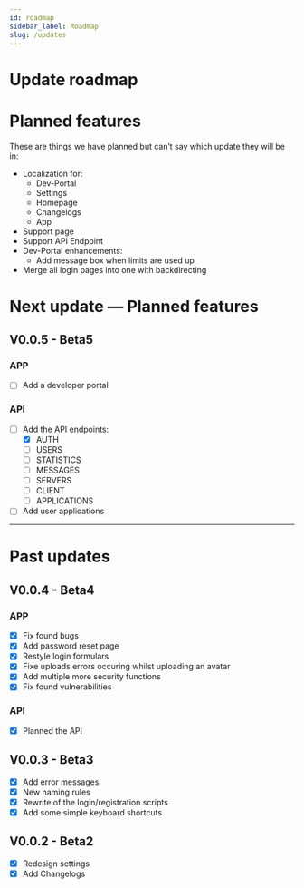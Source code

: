 ```yaml
---
id: roadmap
sidebar_label: Roadmap
slug: /updates
---
```



# Update roadmap

# Planned features

These are things we have planned but can’t say which update they will be in:

- Localization for:
    - Dev-Portal
    - Settings
    - Homepage
    - Changelogs
    - App
- Support page
- Support API Endpoint
- Dev-Portal enhancements:
    - Add message box when limits are used up
- Merge all login pages into one with backdirecting

# Next update — Planned features

## V0.0.5 - Beta5

### APP

- [ ]  Add a developer portal

### API

- [ ]  Add the API endpoints:
    - [x]  AUTH
    - [ ]  USERS
    - [ ]  STATISTICS
    - [ ]  MESSAGES
    - [ ]  SERVERS
    - [ ]  CLIENT
    - [ ]  APPLICATIONS
- [ ]  Add user applications

---

# Past updates

## V0.0.4 - Beta4

### APP

- [x]  Fix found bugs
- [x]  Add password reset page
- [x]  Restyle login formulars
- [x]  Fixe uploads errors occuring whilst uploading an avatar
- [x]  Add multiple more security functions
- [x]  Fix found vulnerabilities

### API

- [x]  Planned the API

## V0.0.3 - Beta3

- [x]  Add error messages
- [x]  New naming rules
- [x]  Rewrite of the login/registration scripts
- [x]  Add some simple keyboard shortcuts

## V0.0.2 - Beta2

- [x]  Redesign settings
- [x]  Add Changelogs